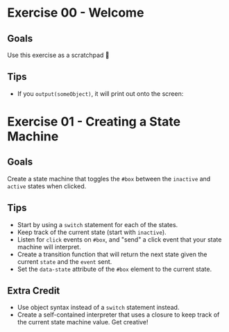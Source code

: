 # Exercise 00 - Welcome

## Goals

Use this exercise as a scratchpad 📝

## Tips

- If you `output(someObject)`, it will print out onto the screen:

# Exercise 01 - Creating a State Machine

## Goals

Create a state machine that toggles the `#box` between the `inactive` and `active` states when clicked.

## Tips

- Start by using a `switch` statement for each of the states.
- Keep track of the current state (start with `inactive`).
- Listen for `click` events on `#box`, and "send" a click event that your state machine will interpret.
- Create a transition function that will return the next state given the current `state` and the `event` sent.
- Set the `data-state` attribute of the `#box` element to the current state.

## Extra Credit

- Use object syntax instead of a `switch` statement instead.
- Create a self-contained interpreter that uses a closure to keep track of the current state machine value. Get creative!
